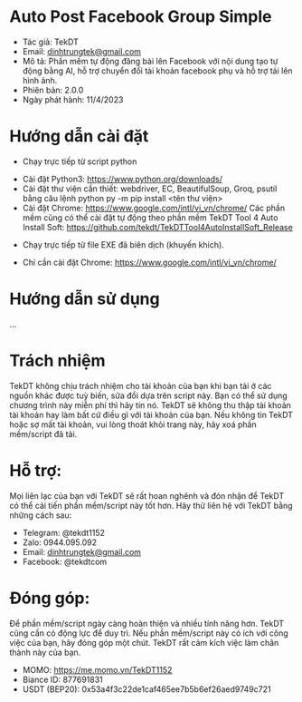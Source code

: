 
# Auto Post Facebook Group Simple

- Tác giả: TekDT
- Email: dinhtrungtek@gmail.com
- Mô tả: Phần mềm tự động đăng bài lên Facebook với nội dung tạo tự động bằng AI, hỗ trợ chuyển đổi tài khoản facebook phụ và hỗ trợ tải lên hình ảnh.
- Phiên bản: 2.0.0
- Ngày phát hành: 11/4/2023

# Hướng dẫn cài đặt
* Chạy trực tiếp từ script python
- Cài đặt Python3: https://www.python.org/downloads/
- Cài đặt thư viện cần thiết: webdriver, EC, BeautifulSoup, Groq, psutil bằng câu lệnh python py -m pip install <tên thư viện>
- Cài đặt Chrome: https://www.google.com/intl/vi_vn/chrome/
Các phần mềm cũng có thể cài đặt tự động theo phần mềm TekDT Tool 4 Auto Install Soft: https://github.com/tekdt/TekDTTool4AutoInstallSoft_Release

* Chạy trực tiếp từ file EXE đã biên dịch (khuyến khích).
- Chỉ cần cài đặt Chrome: https://www.google.com/intl/vi_vn/chrome/

# Hướng dẫn sử dụng
...

# Trách nhiệm
TekDT không chịu trách nhiệm cho tài khoản của bạn khi bạn tải ở các nguồn khác được tuỳ biến, sửa đổi dựa trên script này. Bạn có thể sử dụng chương trình này miễn phí thì hãy tin nó. TekDT sẽ không thu thập tài khoản tài khoản hay làm bất cứ điều gì với tài khoản của bạn.
Nếu không tin TekDT hoặc sợ mất tài khoản, vui lòng thoát khỏi trang này, hãy xoá phần mềm/script đã tải.

# Hỗ trợ:
Mọi liên lạc của bạn với TekDT sẽ rất hoan nghênh và đón nhận để TekDT có thể cải tiến phần mềm/script này tốt hơn. Hãy thử liên hệ với TekDT bằng những cách sau:
- Telegram: @tekdt1152
- Zalo: 0944.095.092
- Email: dinhtrungtek@gmail.com
- Facebook: @tekdtcom

# Đóng góp:
Để phần mềm/script ngày càng hoàn thiện và nhiều tính năng hơn. TekDT cũng cần có động lực để duy trì. Nếu phần mềm/script này có ích với công việc của bạn, hãy đóng góp một chút. TekDT rất cảm kích việc làm chân thành này của bạn.
- MOMO: https://me.momo.vn/TekDT1152
- Biance ID: 877691831
- USDT (BEP20): 0x53a4f3c22de1caf465ee7b5b6ef26aed9749c721
